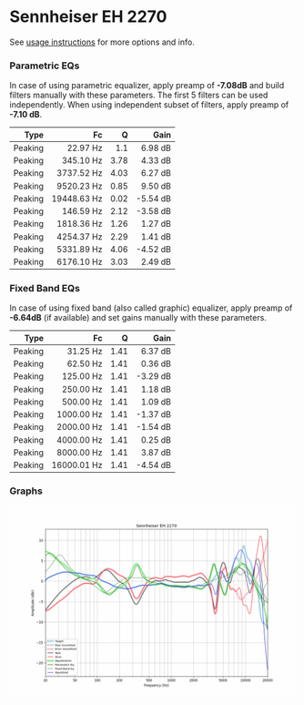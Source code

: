 # Sennheiser EH 2270
See [usage instructions](https://github.com/jaakkopasanen/AutoEq#usage) for more options and info.

### Parametric EQs
In case of using parametric equalizer, apply preamp of **-7.08dB** and build filters manually
with these parameters. The first 5 filters can be used independently.
When using independent subset of filters, apply preamp of **-7.10 dB**.

| Type    | Fc          |    Q | Gain     |
|--------:|------------:|-----:|---------:|
| Peaking | 22.97 Hz    | 1.1  | 6.98 dB  |
| Peaking | 345.10 Hz   | 3.78 | 4.33 dB  |
| Peaking | 3737.52 Hz  | 4.03 | 6.27 dB  |
| Peaking | 9520.23 Hz  | 0.85 | 9.50 dB  |
| Peaking | 19448.63 Hz | 0.02 | -5.54 dB |
| Peaking | 146.59 Hz   | 2.12 | -3.58 dB |
| Peaking | 1818.36 Hz  | 1.26 | 1.27 dB  |
| Peaking | 4254.37 Hz  | 2.29 | 1.41 dB  |
| Peaking | 5331.89 Hz  | 4.06 | -4.52 dB |
| Peaking | 6176.10 Hz  | 3.03 | 2.49 dB  |

### Fixed Band EQs
In case of using fixed band (also called graphic) equalizer, apply preamp of **-6.64dB**
(if available) and set gains manually with these parameters.

| Type    | Fc          |    Q | Gain     |
|--------:|------------:|-----:|---------:|
| Peaking | 31.25 Hz    | 1.41 | 6.37 dB  |
| Peaking | 62.50 Hz    | 1.41 | 0.36 dB  |
| Peaking | 125.00 Hz   | 1.41 | -3.29 dB |
| Peaking | 250.00 Hz   | 1.41 | 1.18 dB  |
| Peaking | 500.00 Hz   | 1.41 | 1.09 dB  |
| Peaking | 1000.00 Hz  | 1.41 | -1.37 dB |
| Peaking | 2000.00 Hz  | 1.41 | -1.54 dB |
| Peaking | 4000.00 Hz  | 1.41 | 0.25 dB  |
| Peaking | 8000.00 Hz  | 1.41 | 3.87 dB  |
| Peaking | 16000.01 Hz | 1.41 | -4.54 dB |

### Graphs
![](./Sennheiser%20EH%202270.png)